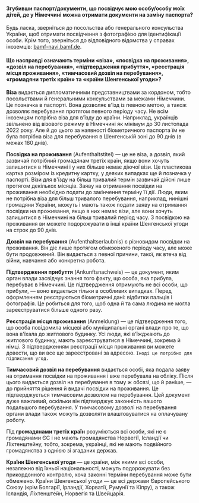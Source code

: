 #### Згубивши паспорт/документи, що посвідчує мою особу/особу моїх дітей, де у Німеччині можна отримати документи на заміну паспорта?
Будь ласка, зверніться до посольства або генерального консульства України, щоб отримати посвідчення з фотографією для ідентифікації особи. Крім того, зверніться до відповідного відомства у справах іноземців: [bamf-navi.bamf.de](https://bamf-navi.bamf.de/de/Themen/Behoerden/).

#### Що насправді означають терміни «віза», «посвідка на проживання», «дозвіл на перебування», «підтвердження прибуття», «реєстрація місця проживання», «тимчасовий дозвіл на перебування», «громадяни третіх країн» та «країни Шенгенської угоди»?    
**Віза** видається дипломатичними представництвами за кордоном, тобто посольствами й генеральними консульствами за межами Німеччини. Це позначка в паспорті. Вона дозволяє в'їзд із певною метою, а також дозволяє перебування протягом певного періоду часу. Не всім іноземцям потрібна віза для в'їзду до країни. Наприклад, українців звільнено від візового режиму в Німеччині як мінімум до 30 листопада 2022 року. Але й до цього за наявності біометричного паспорта їм не була потрібна віза для перебування в Шенгенській зоні до 90 днів (в межах 180 днів).

**Посвідка на проживання** (Aufenthaltstitel) — це не віза, а дозвіл, який зазвичай потрібний громадянам третіх країн, якщо вони хочуть залишитися в Німеччині і у них більше немає діючої візи. Це пластикова картка розміром із кредитну картку, у деяких випадках ще й позначка у паспорті. Візи для в'їзду на більш тривалий термін зазвичай дійсні лише протягом декількох місяців. Заяву на отримання посвідки на проживання необхідно подати до закінчення терміну її дії. Люди, яким не потрібна віза для більш тривалого перебування, наприклад, нинішні громадяни України, можуть і мають також подати заяву на отримання посвідки на проживання, якщо в них немає візи, але вони хочуть залишитися в Німеччині на більш тривалий період часу. З посвідкою на проживання ви можете подорожувати в інші країни Шенгенської угоди на строк до 90 днів.

**Дозвіл на перебування** (Aufenthaltserlaubnis) є різновидом посвідки на проживання. Він діє лише протягом обмеженого періоду часу, але може бути продовжений. Він видається з певної причини, такої, як втеча від війни, навчання або конкретна робота.

**Підтвердження прибуття** (Ankunftsnachweis) — це документ, яким орган влади засвідчує знання того факту, що особа, яка прибула, перебуває в Німеччині. Це підтвердження отримують не всі особи, що прибули, — воно видається тільки в особливих випадках. Перед оформленням реєструються біометричні дані: відбитки пальців і фотографія. Це робиться для того, щоб одна й та сама людина не могла зареєструватися більше одного разу.

**Реєстрація місця проживання** (Anmeldung) — це підтвердження того, що особа повідомила місцеві або муніципальні органі влади про те, що вона в'їхала до житлового будинку. Усі люди, які в'їжджають до житлового будинку, мають зареєструватися в Німеччині, зокрема й німці. З підтвердженням реєстрації місця проживання ви можете довести, що ви все ще зареєстровані за адресою.
`Іноді це потрібно для підписання угод.`

**Тимчасовий дозвіл на перебування** видається особі, яка подала заяву на отримання посвідки на проживання і вже перебувала на обліку. Після цього видається дозвіл на перебування в тому ж обсязі, що й раніше, — до прийняття рішення й видачі посвідки на проживання. Це підтверджується тимчасовим дозволом на перебування. Цей документ дуже важливий, оскільки він підтверджує законність вашого подальшого перебування. У тимчасовому дозволі на перебування органи влади також можуть дозволяти влаштовуватися на оплачувану роботу.

Під **громадянами третіх країн** розуміються всі особи, які не є громадянами ЄС і не мають громадянства Норвегії, Ісландії чи Ліхтенштейну, тобто, зокрема, українці, які не мають подвійного громадянства з однією зі згаданих держав.

**Країни Шенгенської угоди** — це країни, між якими всі особи, незалежно від їхньої національності, можуть подорожувати без прикордонного контролю, хоча законні терміни перебування може бути обмежено. Країни Шенгенської угоди — це всі держави Європейського Союзу (крім Болгарії, Ірландії, Хорватії, Румунії та Кіпру), а також Ісландія, Ліхтенштейн, Норвегія та Швейцарія.

